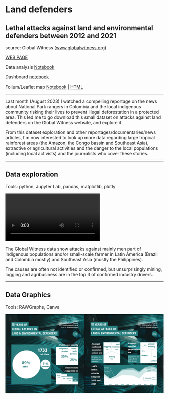 # Land defenders
## Lethal attacks against land and environmental defenders between 2012 and 2021
source: Global Witness (www.globalwitness.org)

[WEB PAGE](https://Elle-est-au-nord.github.io/explore-datasets/)

Data analysis [Notebook](https://elle-est-au-nord.github.io/explore-datasets/land_defenders/land-defenders.html)

Dashboard [notebook](https://eleonore9-notebooks.hf.space/voila/render/land-defenders.ipynb)

Folium/Leaflet map [Notebook](https://elle-est-au-nord.github.io/explore-datasets/land_defenders/folium_map.html) | [HTML](https://elle-est-au-nord.github.io/explore-datasets/land_defenders/land-defenders-map.html)

___

Last month (August 2023) I watched a compelling reportage on the news about National Park rangers in Colombia and the local indigenous community risking their lives to prevent illegal deforestation in a protected area.
This led me to go download this small dataset on attacks against land defenders on the Global Witness website, and explore it.

From this dataset exploration and other reportages/documentaries/news articles, I'm now interested to look up more data regarding large tropical rainforest areas (the Amazon, the Congo bassin and Southeast Asia), extractive or agricultural activities and the danger to the local populations (including local activists) and the journalists who cover these stories.

___

## Data exploration
Tools: python, Jupyter Lab, pandas, matplotlib, plotly

![Screen recording of the dashboard view of the data exploration notebook](img/notebook-voila-render.mp4)

The Global Witness data show attacks against mainly men part of indigenous populations and/or small-scale farmer in Latin America (Brazil and Colombia mostly) and Southeast Asia (mostly the Philippines).


The causes are often not identified or confirmed, but unsurprisingly mining, logging and agribusiness are in the top 3 of confirmed industry drivers.

___

## Data Graphics
Tools: RAWGraphs, Canva

![Data graphics on slides shared on social media](img/land-defenders_slide1and2.png)
